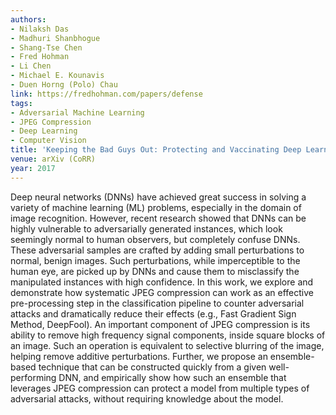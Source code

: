 ```yaml
---
authors:
- Nilaksh Das
- Madhuri Shanbhogue
- Shang-Tse Chen
- Fred Hohman
- Li Chen
- Michael E. Kounavis
- Duen Horng (Polo) Chau
link: https://fredhohman.com/papers/defense
tags:
- Adversarial Machine Learning
- JPEG Compression
- Deep Learning
- Computer Vision
title: 'Keeping the Bad Guys Out: Protecting and Vaccinating Deep Learning with JPEG Compression.'
venue: arXiv (CoRR)
year: 2017
---
```

Deep neural networks (DNNs) have achieved great success in solving a variety of machine learning (ML) problems, especially in the domain of image recognition. However, recent research showed that DNNs can be highly vulnerable to adversarially generated instances, which look seemingly normal to human observers, but completely confuse DNNs. These adversarial samples are crafted by adding small perturbations to normal, benign images. Such perturbations, while imperceptible to the human eye, are picked up by DNNs and cause them to misclassify the manipulated instances with high confidence. In this work, we explore and demonstrate how systematic JPEG compression can work as an effective pre-processing step in the classification pipeline to counter adversarial attacks and dramatically reduce their effects (e.g., Fast Gradient Sign Method, DeepFool). An important component of JPEG compression is its ability to remove high frequency signal components, inside square blocks of an image. Such an operation is equivalent to selective blurring of the image, helping remove additive perturbations. Further, we propose an ensemble-based technique that can be constructed quickly from a given well-performing DNN, and empirically show how such an ensemble that leverages JPEG compression can protect a model from multiple types of adversarial attacks, without requiring knowledge about the model.
